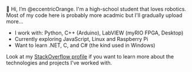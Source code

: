 👋 Hi, I’m @eccentricOrange. I'm a high-school student that loves robotics. Most of my code here is probably more acadmic but I'll gradually upload more...
- I work with: Python, C++ (Arduino), LabVIEW (myRIO FPGA, Desktop)
- Currently exploring JavaScript, Linux and Raspberry Pi
- Want to learn .NET, C, and C# (the kind used in Windows)

Look at my [StackOverflow profile](https://stackoverflow.com/story/eccentricorange) if you want to learn more about the technologies and projects I've worked with.

<!---
eccentricOrange/eccentricOrange is a ✨ special ✨ repository because its `README.md` (this file) appears on your GitHub profile.
You can click the Preview link to take a look at your changes.
--->
